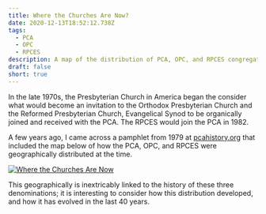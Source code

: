 ```yaml
---
title: Where the Churches Are Now?
date: 2020-12-13T18:52:12.738Z
tags:
  - PCA
  - OPC
  - RPCES
description: A map of the distribution of PCA, OPC, and RPCES congregations in 1979.
draft: false
short: true
---
```

In the late 1970s, the Presbyterian Church in America began the consider what would become an invitation to the Orthodox Presbyterian Church and the Reformed Presbyterian Church, Evangelical Synod to be organically joined and received with the PCA. The RPCES would join the PCA in 1982.

A few years ago, I came across a pamphlet from 1979 at [pcahistory.org](http://pcahistory.org/) that included the map below of how the PCA, OPC, and RPCES were geographically distributed at the time. 

[![Where the Churches Are Now](images/wherethechurchesare.JPG)](images/wherethechurchesare.JPG)

This geographically is inextricably linked to the history of these three denominations; it is interesting to consider how this distribution developed, and how it has evolved in the last 40 years.